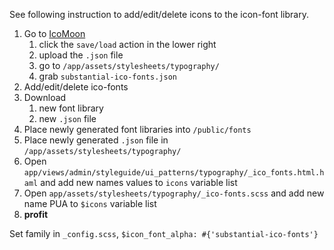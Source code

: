 See following instruction to add/edit/delete icons to the icon-font library.

1. Go to [IcoMoon](http://icomoon.io/app/)
	1. click the `save/load` action in the lower right 
	1. upload the `.json` file
	1. go to `/app/assets/stylesheets/typography/` 
	1. grab `substantial-ico-fonts.json`
1. Add/edit/delete ico-fonts
1. Download 
	1. new font library 
	1. new `.json` file
1. Place newly generated font libraries into `/public/fonts` 
1. Place newly generated `.json` file in `/app/assets/stylesheets/typography/` 
1. Open `app/views/admin/styleguide/ui_patterns/typography/_ico_fonts.html.haml` and add new names values to `icons` variable list
1. Open `app/assets/stylesheets/typography/_ico-fonts.scss` and add new name PUA to `$icons` variable list
1. __profit__

Set family in `_config.scss`, `$icon_font_alpha: #{'substantial-ico-fonts'}`
